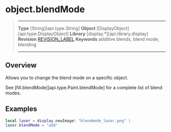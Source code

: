 
# object.blendMode

> --------------------- ------------------------------------------------------------------------------------------
> __Type__              [String][api.type.String]
> __Object__            [DisplayObject][api.type.DisplayObject]
> __Library__           [display.*][api.library.display]
> __Revision__          [REVISION_LABEL](REVISION_URL)
> __Keywords__          additive blends, blend mode, blending
> --------------------- ------------------------------------------------------------------------------------------

## Overview

Allows you to change the blend mode on a specific object. 

See [fill.blendMode][api.type.Paint.blendMode] for a complete list of blend modes.

## Examples

``````lua
local laser = display.newImage( "blendmode_laser.png" )
laser.blendMode = "add"
``````
